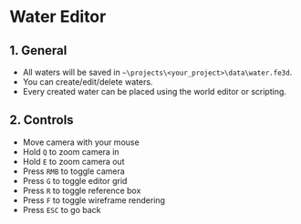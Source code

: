 # Water Editor

## 1. General

- All waters will be saved in `~\projects\<your_project>\data\water.fe3d`.
- You can create/edit/delete waters.
- Every created water can be placed using the world editor or scripting.

## 2. Controls

- Move camera with your mouse
- Hold `Q` to zoom camera in
- Hold `E` to zoom camera out
- Press `RMB` to toggle camera
- Press `G` to toggle editor grid
- Press `R` to toggle reference box
- Press `F` to toggle wireframe rendering
- Press `ESC` to go back
